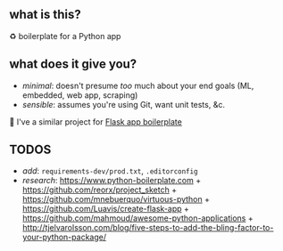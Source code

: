 ## what is this?

♻️ boilerplate for a Python app

## what does it give you?

* _minimal_: doesn't presume _too_ much about your end goals (ML, embedded, web app, scraping)
* _sensible_: assumes you're using Git, want unit tests, &c.

📝 I've a similar project for [Flask app boilerplate](https://github.com/zachvalenta/create-flask-app)

## TODOS

* _add_: `requirements-dev/prod.txt`, `.editorconfig`
* _research_: https://www.python-boilerplate.com + https://github.com/reorx/project_sketch + https://github.com/mnebuerquo/virtuous-python + https://github.com/Luavis/create-flask-app + https://github.com/mahmoud/awesome-python-applications + http://tjelvarolsson.com/blog/five-steps-to-add-the-bling-factor-to-your-python-package/
